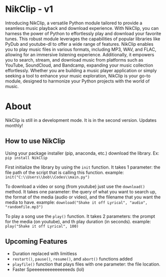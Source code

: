 # NikClip - v1

Introducing NikClip, a versatile Python module tailored to provide a seamless music playback and download experience. With NikClip, you can harness the power of Python to effortlessly play and download your favorite tunes. This robust module leverages the capabilities of popular libraries like PyDub and youtube-dl to offer a wide range of features. NikClip enables you to play music files in various formats, including MP3, WAV, and FLAC, allowing for an immersive listening experience. Additionally, it empowers you to search, stream, and download music from platforms such as YouTube, SoundCloud, and Bandcamp, expanding your music collection effortlessly. Whether you are building a music player application or simply seeking a tool to enhance your music exploration, NikClip is your go-to module, designed to harmonize your Python projects with the world of music.


# About

NikClip is still in a development mode. It is in the second version. Updates monthly!

## How to use NikClip

Using your package installer (pip, anaconda, etc.) download the library.
Ex:
```pip install NikClip```

First initialize the library by using the `init` function. It takes 1 parameter: the file path of the script that is calling this function. 
example: `init("C:\\Users\\bob\\Codes\\main.py")`

To download a video or song (from youtube) just use the `download()`  method. It takes one parameter: the query of what you want to search up, the format of the media (audio or video), and the filename that you want the media to have.
example: `download("Shake it off Lyrical", "audio", "randomfile.mp3")`

To play a song use the `play()` function. It takes 2 parameters: the prompt for the media (on youtube), and th play duration (in seconds).
example: `play("Shake it off Lyrical", 100)`

## Upcoming Features
- Duration replaced with limitless 
- `restart()`, `pause()`, `resume()`, and `abort()` functions added
- `playfile()` function that plays files with one parameter: the file location.
- Faster Speeeeeeeeeeeeeeeds (lol)